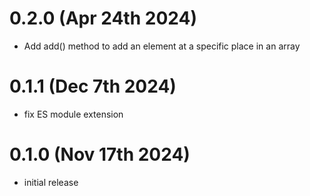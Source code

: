 # 0.2.0 (Apr 24th 2024)

- Add add() method to add an element at a specific place in an array

# 0.1.1 (Dec 7th 2024)

- fix ES module extension

# 0.1.0 (Nov 17th 2024)

- initial release
